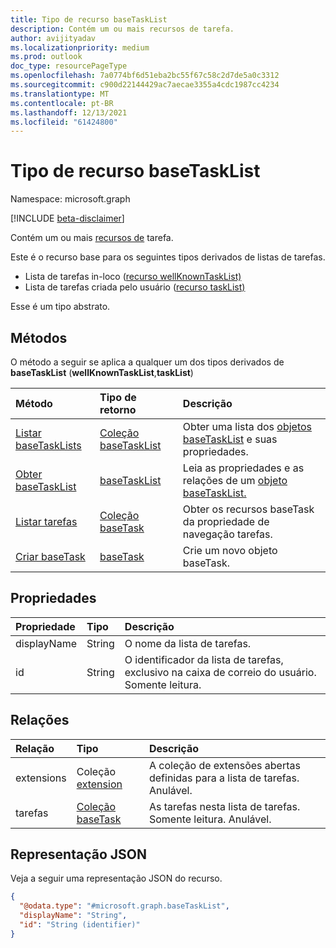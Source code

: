 ```yaml
---
title: Tipo de recurso baseTaskList
description: Contém um ou mais recursos de tarefa.
author: avijityadav
ms.localizationpriority: medium
ms.prod: outlook
doc_type: resourcePageType
ms.openlocfilehash: 7a0774bf6d51eba2bc55f67c58c2d7de5a0c3312
ms.sourcegitcommit: c900d22144429ac7aecae3355a4cdc1987cc4234
ms.translationtype: MT
ms.contentlocale: pt-BR
ms.lasthandoff: 12/13/2021
ms.locfileid: "61424800"
---
```

# <a name="basetasklist-resource-type"></a>Tipo de recurso baseTaskList

Namespace: microsoft.graph

[!INCLUDE [beta-disclaimer](../../includes/beta-disclaimer.md)]

Contém um ou mais [recursos de](./basetask.md) tarefa.

Este é o recurso base para os seguintes tipos derivados de listas de tarefas.
* Lista de tarefas in-loco ([recurso wellKnownTaskList)](../resources/wellknowntasklist.md)
* Lista de tarefas criada pelo usuário ([recurso taskList)](../resources/tasklist.md) 

Esse é um tipo abstrato.

## <a name="methods"></a>Métodos
O método a seguir se aplica a qualquer um dos tipos derivados de **baseTaskList** (**wellKnownTaskList**,**taskList**)

|Método|Tipo de retorno|Descrição|
|:---|:---|:---|
|[Listar baseTaskLists](../api/tasks-list-lists.md)|[Coleção baseTaskList](../resources/basetasklist.md)|Obter uma lista dos [objetos baseTaskList](../resources/basetasklist.md) e suas propriedades.|
|[Obter baseTaskList](../api/basetasklist-get.md)|[baseTaskList](../resources/basetasklist.md)|Leia as propriedades e as relações de um [objeto baseTaskList.](../resources/basetasklist.md)|
|[Listar tarefas](../api/basetasklist-list-tasks.md)|[Coleção baseTask](../resources/basetask.md)|Obter os recursos baseTask da propriedade de navegação tarefas.|
|[Criar baseTask](../api/basetasklist-post-tasks.md)|[baseTask](../resources/basetask.md)|Crie um novo objeto baseTask.|

## <a name="properties"></a>Propriedades
|Propriedade|Tipo|Descrição|
|:---|:---|:---|
|displayName|String|O nome da lista de tarefas.|
|id|String|O identificador da lista de tarefas, exclusivo na caixa de correio do usuário. Somente leitura.|

## <a name="relationships"></a>Relações
|Relação|Tipo|Descrição|
|:---|:---|:---|
|extensions|Coleção [extension](../resources/extension.md)|A coleção de extensões abertas definidas para a lista de tarefas. Anulável.|
|tarefas|[Coleção baseTask](../resources/basetask.md)|As tarefas nesta lista de tarefas. Somente leitura. Anulável.|

## <a name="json-representation"></a>Representação JSON
Veja a seguir uma representação JSON do recurso.
<!-- {
  "blockType": "resource",
  "keyProperty": "id",
  "@odata.type": "microsoft.graph.baseTaskList",
  "openType": false
}
-->
``` json
{
  "@odata.type": "#microsoft.graph.baseTaskList",
  "displayName": "String",
  "id": "String (identifier)"
}
```

